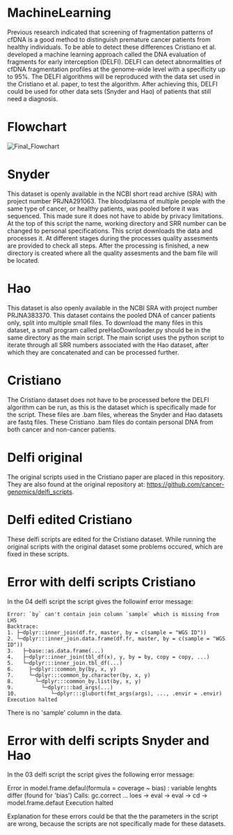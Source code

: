 # MachineLearning
Previous research indicated that screening of fragmentation patterns of cfDNA is a good method to distinguish premature cancer patients from healthy individuals. To be able to detect these differences Cristiano et al. developed a machine learning approach called the DNA evaluation of fragments for early interception (DELFI). DELFI can detect abnormalities of cfDNA fragmentation profiles at the genome-wide level with a specificity up to 95%. The DELFI algorithms will be reproduced with the data set used in the Cristiano et al. paper, to test the algorithm. After achieving this, DELFI could be used for other data sets (Snyder and Hao) of patients that still need a diagnosis.

# Flowchart
![Final_Flowchart](https://user-images.githubusercontent.com/65667060/84143507-015d7480-aa57-11ea-9df7-dae007cfbbc5.jpg)

# Snyder
This dataset is openly available in the NCBI short read archive (SRA) with project number PRJNA291063. The bloodplasma of multiple people with the same type of cancer, or healthy patients, was pooled before it was sequenced. This made sure it does not have to abide by privacy limitations.
At the top of this script the name, working directory and SRR number can be changed to personal specifications. This script downloads the data and processes it. At different stages during the processes quality assesments are provided to check all steps. After the processing is finished, a new directory is created where all the quality assesments and the bam file will be located.


# Hao
This dataset is also openly available in the NCBI SRA with project number PRJNA383370. This dataset contains the pooled DNA of cancer patients only, split into multiple small files.
To download the many files in this dataset, a small program called preHaoDownloader.py should be in the same directory as the main script. The main script uses the python script to iterate through all SRR numbers associated with the Hao dataset, after which they are concatenated and can be processed further.

# Cristiano
The Cristiano dataset does not have to be processed before the DELFI algorithm can be run, as this is the dataset which is specifically made for the script. These files are .bam files, whereas the Snyder and Hao datasets are fastq files. These Cristiano .bam files do contain personal DNA from both cancer and non-cancer patients.

# Delfi original
The original scripts used in the Cristiano paper are placed in this repository. They are also found at the original repository at: https://github.com/cancer-genomics/delfi_scripts. 

# Delfi edited Cristiano
These delfi scripts are edited for the Cristiano dataset. While running the original scripts with the original dataset some problems occured, which are fixed in these scripts.

# Error with delfi scripts Cristiano
In the 04 delfi script the script gives the followinf error message:

    Error: `by` can't contain join column `sample` which is missing from LHS
    Backtrace:
    1. ├─dplyr::inner_join(df.fr, master, by = c(sample = "WGS ID"))
    2. └─dplyr:::inner_join.data.frame(df.fr, master, by = c(sample = "WGS ID"))
    3.   ├─base::as.data.frame(...)
    4.   ├─dplyr::inner_join(tbl_df(x), y, by = by, copy = copy, ...)
    5.   └─dplyr:::inner_join.tbl_df(...)
    6.     ├─dplyr::common_by(by, x, y)
    7.     └─dplyr:::common_by.character(by, x, y)
    8.       └─dplyr:::common_by.list(by, x, y)
    9.         └─dplyr:::bad_args(...)
    10.           └─dplyr:::glubort(fmt_args(args), ..., .envir = .envir)
    Execution halted

There is no 'sample' column in the data.

# Error with delfi scripts Snyder and Hao
In the 03 delfi script the script gives the following error message:

Error in model.frame.defaul(formula = coverage ~ bias) :
  variable lenghts differ (found for 'bias')
Calls: gc.correct ... loes -> eval -> eval -> <Anonymous>cd  -> model.frame.defaut
Execution halted

Explanation for these errors could be that the the parameters in the script are wrong, because the scripts are not specifically made for these datasets. 
